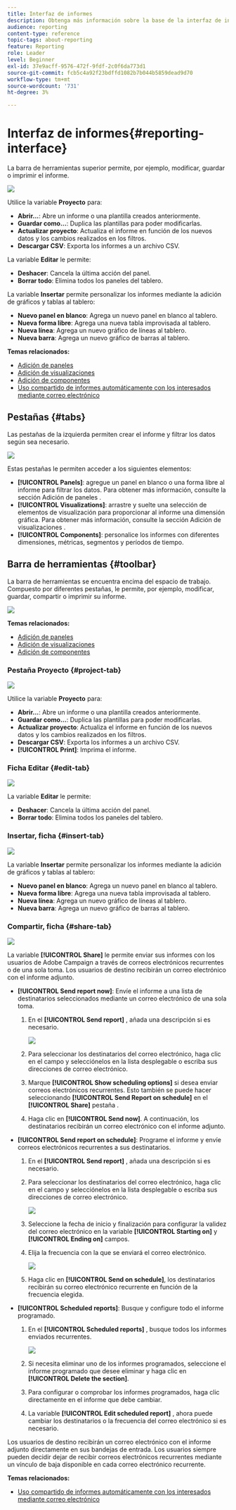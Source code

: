 ```yaml
---
title: Interfaz de informes
description: Obtenga más información sobre la base de la interfaz de informes dinámicos y cómo navegar por las distintas pestañas y menús.
audience: reporting
content-type: reference
topic-tags: about-reporting
feature: Reporting
role: Leader
level: Beginner
exl-id: 37e9acff-9576-472f-9fdf-2c0f6da773d1
source-git-commit: fcb5c4a92f23bdffd1082b7b044b5859dead9d70
workflow-type: tm+mt
source-wordcount: '731'
ht-degree: 3%

---
```


# Interfaz de informes{#reporting-interface}

La barra de herramientas superior permite, por ejemplo, modificar, guardar o imprimir el informe.

![](assets/dynamic_report_toolbar.png)

Utilice la variable **Proyecto** para:

* **Abrir...**: Abre un informe o una plantilla creados anteriormente.
* **Guardar como...**: Duplica las plantillas para poder modificarlas.
* **Actualizar proyecto**: Actualiza el informe en función de los nuevos datos y los cambios realizados en los filtros.
* **Descargar CSV**: Exporta los informes a un archivo CSV.

La variable **Editar** le permite:

* **Deshacer**: Cancela la última acción del panel.
* **Borrar todo**: Elimina todos los paneles del tablero.

La variable **Insertar** permite personalizar los informes mediante la adición de gráficos y tablas al tablero:

* **Nuevo panel en blanco**: Agrega un nuevo panel en blanco al tablero.
* **Nueva forma libre**: Agrega una nueva tabla improvisada al tablero.
* **Nueva línea**: Agrega un nuevo gráfico de líneas al tablero.
* **Nueva barra**: Agrega un nuevo gráfico de barras al tablero.

**Temas relacionados:**

* [Adición de paneles](../../reporting/using/adding-panels.md)
* [Adición de visualizaciones](../../reporting/using/adding-visualizations.md)
* [Adición de componentes](../../reporting/using/adding-components.md)
* [Uso compartido de informes automáticamente con los interesados mediante correo electrónico](https://helpx.adobe.com/campaign/kb/simplify-campaign-management.html#Reportandshareinsightswithallstakeholders)

## Pestañas {#tabs}

Las pestañas de la izquierda permiten crear el informe y filtrar los datos según sea necesario.

![](assets/dynamic_report_interface.png)

Estas pestañas le permiten acceder a los siguientes elementos:

* **[!UICONTROL Panels]**: agregue un panel en blanco o una forma libre al informe para filtrar los datos. Para obtener más información, consulte la sección Adición de paneles .
* **[!UICONTROL Visualizations]**: arrastre y suelte una selección de elementos de visualización para proporcionar al informe una dimensión gráfica. Para obtener más información, consulte la sección Adición de visualizaciones .
* **[!UICONTROL Components]**: personalice los informes con diferentes dimensiones, métricas, segmentos y períodos de tiempo.

## Barra de herramientas {#toolbar}

La barra de herramientas se encuentra encima del espacio de trabajo. Compuesto por diferentes pestañas, le permite, por ejemplo, modificar, guardar, compartir o imprimir su informe.

![](assets/dynamic_report_toolbar.png)

**Temas relacionados:**

* [Adición de paneles](../../reporting/using/adding-panels.md)
* [Adición de visualizaciones](../../reporting/using/adding-visualizations.md)
* [Adición de componentes](../../reporting/using/adding-components.md)

### Pestaña Proyecto {#project-tab}

![](assets/tab_project.png)

Utilice la variable **Proyecto** para:

* **Abrir...**: Abre un informe o una plantilla creados anteriormente.
* **Guardar como...**: Duplica las plantillas para poder modificarlas.
* **Actualizar proyecto**: Actualiza el informe en función de los nuevos datos y los cambios realizados en los filtros.
* **Descargar CSV**: Exporta los informes a un archivo CSV.
* **[!UICONTROL Print]**: Imprima el informe.

### Ficha Editar {#edit-tab}

![](assets/tab_edit.png)

La variable **Editar** le permite:

* **Deshacer**: Cancela la última acción del panel.
* **Borrar todo**: Elimina todos los paneles del tablero.

### Insertar, ficha {#insert-tab}

![](assets/tab_insert.png)

La variable **Insertar** permite personalizar los informes mediante la adición de gráficos y tablas al tablero:

* **Nuevo panel en blanco**: Agrega un nuevo panel en blanco al tablero.
* **Nueva forma libre**: Agrega una nueva tabla improvisada al tablero.
* **Nueva línea**: Agrega un nuevo gráfico de líneas al tablero.
* **Nueva barra**: Agrega un nuevo gráfico de barras al tablero.

### Compartir, ficha {#share-tab}

![](assets/tab_share_1.png)

La variable **[!UICONTROL Share]** le permite enviar sus informes con los usuarios de Adobe Campaign a través de correos electrónicos recurrentes o de una sola toma. Los usuarios de destino recibirán un correo electrónico con el informe adjunto.

* **[!UICONTROL Send report now]**: Envíe el informe a una lista de destinatarios seleccionados mediante un correo electrónico de una sola toma.

   1. En el **[!UICONTROL Send report]** , añada una descripción si es necesario.

      ![](assets/tab_share_4.png)

   1. Para seleccionar los destinatarios del correo electrónico, haga clic en el campo y selecciónelos en la lista desplegable o escriba sus direcciones de correo electrónico.
   1. Marque **[!UICONTROL Show scheduling options]** si desea enviar correos electrónicos recurrentes. Esto también se puede hacer seleccionando **[!UICONTROL Send Report on schedule]** en el **[!UICONTROL Share]** pestaña .
   1. Haga clic en **[!UICONTROL Send now]**. A continuación, los destinatarios recibirán un correo electrónico con el informe adjunto.

* **[!UICONTROL Send report on schedule]**: Programe el informe y envíe correos electrónicos recurrentes a sus destinatarios.

   1. En el **[!UICONTROL Send report]** , añada una descripción si es necesario.
   1. Para seleccionar los destinatarios del correo electrónico, haga clic en el campo y selecciónelos en la lista desplegable o escriba sus direcciones de correo electrónico.

      ![](assets/tab_share_5.png)

   1. Seleccione la fecha de inicio y finalización para configurar la validez del correo electrónico en la variable **[!UICONTROL Starting on]** y **[!UICONTROL Ending on]** campos.
   1. Elija la frecuencia con la que se enviará el correo electrónico.

      ![](assets/tab_share_2.png)

   1. Haga clic en **[!UICONTROL Send on schedule]**, los destinatarios recibirán su correo electrónico recurrente en función de la frecuencia elegida.

* **[!UICONTROL Scheduled reports]**: Busque y configure todo el informe programado.

   1. En el **[!UICONTROL Scheduled reports]** , busque todos los informes enviados recurrentes.

      ![](assets/tab_share_3.png)

   1. Si necesita eliminar uno de los informes programados, seleccione el informe programado que desee eliminar y haga clic en **[!UICONTROL Delete the section]**.
   1. Para configurar o comprobar los informes programados, haga clic directamente en el informe que debe cambiar.
   1. La variable **[!UICONTROL Edit scheduled report]** , ahora puede cambiar los destinatarios o la frecuencia del correo electrónico si es necesario.

Los usuarios de destino recibirán un correo electrónico con el informe adjunto directamente en sus bandejas de entrada. Los usuarios siempre pueden decidir dejar de recibir correos electrónicos recurrentes mediante un vínculo de baja disponible en cada correo electrónico recurrente.

**Temas relacionados:**

* [Uso compartido de informes automáticamente con los interesados mediante correo electrónico](https://helpx.adobe.com/campaign/kb/simplify-campaign-management.html#Reportandshareinsightswithallstakeholders)
